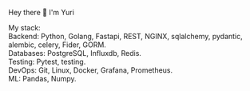 Hey there 👋
I'm Yuri


My stack:  
Backend: Python, Golang, Fastapi, REST, NGINX, sqlalchemy, pydantic, alembic, celery, Fider, GORM.  
Databases: PostgreSQL, Influxdb, Redis.    
Testing: Pytest, testing.      
DevOps: Git, Linux, Docker, Grafana, Prometheus.    
ML: Pandas, Numpy.    
